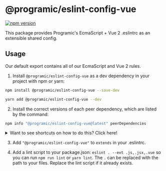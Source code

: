 # @programic/eslint-config-vue

[![npm version](https://badge.fury.io/js/@programic%2Feslint-config-vue.svg)](https://badge.fury.io/js/@programic%2Feslint-config-vue)

This package provides Programic's EcmaScript + Vue 2 .eslintrc as an extensible shared config.

## Usage

Our default export contains all of our EcmaScript and Vue 2 rules.

1. Install `@programic/eslint-config-vue` as a dev dependency in your project with npm or yarn:

  ```sh
  npm install @programic/eslint-config-vue --save-dev
  ```
  ```sh
  yarn add @programic/eslint-config-vue --dev
  ```

2. Install the correct versions of each peer dependency, which are listed by the command:

  ```sh
  npm info "@programic/eslint-config-vue@latest" peerDependencies
  ```

<details>
  <summary>Want to see shortcuts on how to do this? Click here!</summary>

  If using **npm 5+**, use this shortcut

  ```sh
  npx install-peerdeps --dev @programic/eslint-config-vue
  ```

  If using **yarn**, you can also use the shortcut described above if you have npm 5+ installed on your machine, as the command will detect that you are using yarn and will act accordingly.
  Otherwise, run `npm info "@programic/eslint-config-vue@latest" peerDependencies` to list the peer dependencies and versions, then run `yarn add --dev <dependency>@<version>` for each listed peer dependency.


  If using **npm < 5**, Linux/OSX users can run

  ```sh
  (
    export PKG=@programic/eslint-config-vue;
    npm info "$PKG@latest" peerDependencies --json | command sed 's/[\{\},]//g ; s/: /@/g' | xargs npm install --save-dev "$PKG@latest"
  )
  ```

  Which produces and runs a command like:

  ```sh
    npm install --save-dev @programic/eslint-config-vue eslint@^#.#.# eslint-plugin-import@^#.#.#
  ```

  If using **npm < 5**, Windows users can either install all the peer dependencies manually, or use the [install-peerdeps](https://github.com/nathanhleung/install-peerdeps) cli tool.

  ```sh
  npm install -g install-peerdeps
  install-peerdeps --dev @programic/eslint-config-vue
  ```

  The cli will produce and run a command like:

  ```sh
  npm install --save-dev @programic/eslint-config-vue eslint@^#.#.# eslint-plugin-import@^#.#.#
  ```
</details>

3. Add `"@programic/eslint-config-vue"` to `extends` in your .eslintrc.

4. Add a lint script to your package.json: `eslint . --ext .js,.jsx,.vue` so you can run `npm run lint` or `yarn lint`. The `.` can be replaced with the path to your files. Replace the lint script if it already exists.
